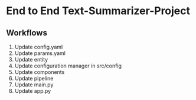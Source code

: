 # End to End Text-Summarizer-Project

## Workflows

1. Update config.yaml
2. Update params.yaml
3. Update entity
4. Update configuration manager in src/config
5. Update components
6. Update pipeline
7. Update main.py
8. Update app.py


